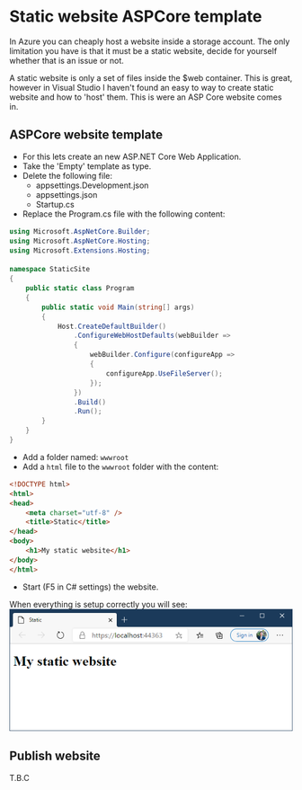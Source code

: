 # Static website ASPCore template
In Azure you can cheaply host a website inside a storage account. The only limitation you have is that it must be a static website, decide for yourself whether that is an issue or not.

A static website is only a set of files inside the $web container. This is great, however in Visual Studio I haven't found an easy to way to create static website and how to 'host' them. This is were an ASP Core website comes in. 

## ASPCore website template
- For this lets create an new ASP.NET Core Web Application. 
- Take the 'Empty' template as type.
- Delete the following file:
    - appsettings.Development.json
    - appsettings.json
    - Startup.cs
- Replace the Program.cs file with the following content:
```csharp
using Microsoft.AspNetCore.Builder;
using Microsoft.AspNetCore.Hosting;
using Microsoft.Extensions.Hosting;

namespace StaticSite
{
    public static class Program
    {
        public static void Main(string[] args)
        {
            Host.CreateDefaultBuilder()
                .ConfigureWebHostDefaults(webBuilder =>
                {
                    webBuilder.Configure(configureApp =>
                    {
                        configureApp.UseFileServer();
                    });
                })
                .Build()
                .Run();
        }
    }
}
```
- Add a folder named: `wwwroot`
- Add a `html` file to the `wwwroot` folder with the content:
```html
<!DOCTYPE html>
<html>
<head>
    <meta charset="utf-8" />
    <title>Static</title>
</head>
<body>
    <h1>My static website</h1>
</body>
</html>
```
- Start (F5 in C# settings) the website.

When everything is setup correctly you will see:
![](images/static-website.png)

## Publish website

T.B.C